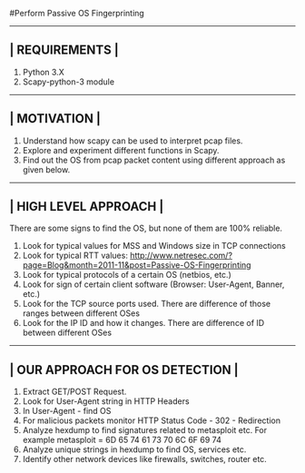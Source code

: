 #Perform Passive OS Fingerprinting

----------------
| REQUIREMENTS |
----------------

1. Python 3.X
2. Scapy-python-3 module

--------------
| MOTIVATION |
--------------

1. Understand how scapy can be used to interpret pcap files.
2. Explore and experiment different functions in Scapy.
3. Find out the OS from pcap packet content using different approach as given below.

-----------------------
| HIGH LEVEL APPROACH |
-----------------------

There are some signs to find the OS, but none of them are 100% reliable.
  1. Look for typical values for MSS and Windows size in TCP connections
  2. Look for typical RTT values:	http://www.netresec.com/?page=Blog&month=2011-11&post=Passive-OS-Fingerprinting
  3. Look for typical protocols of a certain OS (netbios, etc.)
  4. Look for sign of certain client software (Browser: User-Agent, Banner, etc.)
  5. Look for the TCP source ports used. There are difference of those ranges between different OSes
  6. Look for the IP ID and how it changes. There are difference of ID between different OSes
	
---------------------------------
| OUR APPROACH FOR OS DETECTION |
---------------------------------

1. Extract GET/POST Request.
2. Look for User-Agent string in HTTP Headers
3. In User-Agent - find OS
4. For malicious packets monitor HTTP Status Code - 302 - Redirection
5. Analyze hexdump to find signatures related to metasploit etc. For example metasploit = 6D 65 74 61 73 70 6C 6F 69 74
6. Analyze unique strings in hexdump to find OS, services etc.
7. Identify other network devices like firewalls, switches, router etc.
